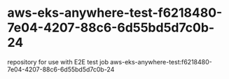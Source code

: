 # aws-eks-anywhere-test-f6218480-7e04-4207-88c6-6d55bd5d7c0b-24
repository for use with E2E test job aws-eks-anywhere-test:f6218480-7e04-4207-88c6-6d55bd5d7c0b-24
